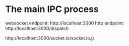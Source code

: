 # The main IPC process

websocket endpoint: http://localhost:3000
http endpoint: http://localhost:3000/dispatch

http://localhost:3000/socket.io/socket.io.js
